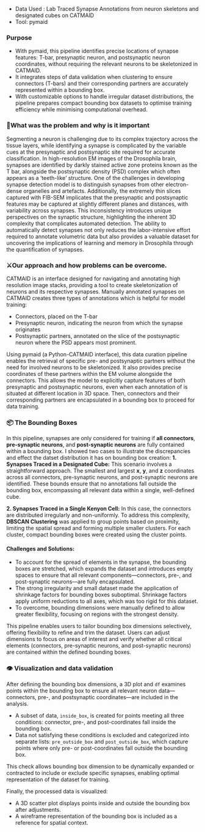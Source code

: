 - Data Used : Lab Traced Synapse Annotations from neuron skeletons and designated cubes on CATMAID
- Tool: pymaid 

### Purpose
-	With pymaid, this pipeline identifies precise locations of synapse features: T-bar, presynaptic neuron, and postsynaptic neuron coordinates, without requiring the relevant neurons to be skeletonized in CATMAID.
-	It integrates steps of data validation when clustering to ensure connectors (T-bars) and their corresponding partners are accurately represented within a bounding box.
-	With customizable options to handle irregular dataset distributions, the pipeline prepares compact bounding box datasets to optimise training efficiency while minimising computational overhead.

### 🚩**What was the problem and why is it important**
Segmenting a neuron is challenging due to its complex trajectory across the tissue layers, while identifying a synapse is complicated by the variable cues at the presynaptic and postsynaptic site required for accurate classification.
In high-resolution EM images of the Drosophila brain, synapses are identified by darkly stained active zone proteins known as the T bar, alongside the postsynaptic density (PSD) complex which often appears as a ‘teeth-like’ structure. One of the challenges in developing synapse detection model is to distinguish synapses from other electron-dense organelles and artefacts. Additionally, the extremely thin slices captured with FIB-SEM implicates that the presynaptic and postsynaptic features may be captured at slightly different planes and distances, with variability across synapses. This inconsistency introduces unique perspectives on the synaptic structure, highlighting the inherent 3D complexity that complicates automated detection. The ability to automatically detect synapses not only reduces the labor-intensive effort required to annotate volumetric data but also provides a valuable dataset for uncovering the implications of learning and memory in Drosophila through the quantification of synapses.

### ⚔️**Our approach and how problems can be overcome.** 
CATMAID is an interface designed for navigating and annotating high resolution image stacks, providing a tool to create skeletonization of neurons and its respective synapses. Manually annotated synapses on CATMAID creates three types of annotations which is helpful for model training: 
-	Connectors, placed on the T-bar
-	Presynaptic neuron, indicating the neuron from which the synapse originates
-	Postsynaptic partners, annotated on the slice of the postsynaptic neuron where the PSD appears most prominent.

Using pymaid (a Python-CATMAID interface), this data curation pipeline enables the retrieval of specific pre- and postsynaptic partners without the need for involved neurons to be skeletonized. It also provides precise coordinates of these partners within the EM volume alongside the connectors. This allows the model to explicitly capture features of both presynaptic and postsynaptic neurons, even when each annotation of is situated at different location in 3D space. Then, connectors and their corresponding partners are encapsulated in a bounding box to proceed for data training. 

### **📦 The Bounding Boxes**  

In this pipeline, synapses are only considered for training if **all connectors**, **pre-synaptic neurons**, and **post-synaptic neurons** are fully contained within a bounding box. I showed two cases to illustrate the discrepancies and effect the datset distribution it has on bounding box creation:
**1. Synapses Traced in a Designated Cube:**
This scenario involves a straightforward approach. The smallest and largest **x**, **y**, and **z** coordinates across all connectors, pre-synaptic neurons, and post-synaptic neurons are identified. These bounds ensure that no annotations fall outside the bounding box, encompassing all relevant data within a single, well-defined cube.  

**2. Synapses Traced in a Single Kenyon Cell:**
In this case, the connectors are distributed irregularly and non-uniformly. To address this complexity, **DBSCAN Clustering** was applied to group points based on proximity, limiting the spatial spread and forming multiple smaller clusters. For each cluster, compact bounding boxes were created using the cluster points.  

#### Challenges and Solutions:
- To account for the spread of elements in the synapse, the bounding boxes are stretched, which expands the dataset and introduces empty spaces to ensure that all relevant components—connectors, pre-, and post-synaptic neurons—are fully encapsulated.
- The strong irregularity and small dataset made the application of shrinkage factors for bounding boxes suboptimal. Shrinkage factors apply uniform reductions to all axes, which was too rigid for this dataset.  
- To overcome, bounding dimensions were manually defined to allow greater flexibility, focusing on regions with the strongest density.  

This pipeline enables users to tailor bounding box dimensions selectively, offering flexibility to refine and trim the dataset. Users can adjust dimensions to focus on areas of interest and verify whether all critical elements (connectors, pre-synaptic neurons, and post-synaptic neurons) are contained within the defined bounding boxes.  

### **👁️ Visualization and data validation**
After defining the bounding box dimensions, a 3D plot and `df` examines points within the bounding box to ensure all relevant neuron data—connectors, pre-, and postsynaptic coordinates—are included in the analysis.
  -	A subset of data, `inside_box`, is created for points meeting all three conditions: connector, pre-, and post-coordinates fall inside the bounding box.
  -	Data not satisfying these conditions is excluded and categorized into separate lists: `pre_outside_box` and `post_outside_box`, which capture points where only pre- or post-coordinates fall outside the bounding box.

This check allows bounding box dimension to be dynamically expanded or contracted to include or exclude specific synapses, enabling optimal representation of the dataset for training.

Finally, the processed data is visualized:
  -	A 3D scatter plot displays points inside and outside the bounding box after adjustments.
  -	A wireframe representation of the bounding box is included as a reference for spatial context.
  

